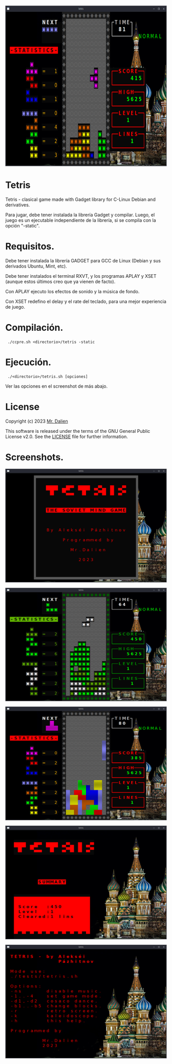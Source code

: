 <!-- ![Tetris Game Linux Console](dataTetris/Tetris_02.png) -->
<p align="center">
  <a href="https://github.com/DanielStuardo/Tetris">
    <img src="https://raw.githubusercontent.com/DanielStuardo/Tetris/main/dataTetris/Tetris_02.png" alt="LOGO" height=500px></a>
</p>

# Tetris
Tetris - clasical game made with Gadget library for C-Linux Debian and derivatives.

Para jugar, debe tener instalada la librería Gadget y compilar. Luego, el juego es un ejecutable independiente de la librería, si se compila con la opción "-static".

# Requisitos.

Debe tener instalada la librería GADGET para GCC de Linux (Debian y sus derivados Ubuntu, Mint, etc).

Debe tener instalados el terminal RXVT, y los programas APLAY y XSET (aunque estos últimos creo que ya vienen de facto).

Con APLAY ejecuto los efectos de sonido y la música de fondo.

Con XSET redefino el delay y el rate del teclado, para una mejor experiencia de juego.

# Compilación.

     ./ccpre.sh <directorio>/tetris -static

# Ejecución.

     ./<directorio>/tetris.sh [opciones]

Ver las opciones en el screenshot de más abajo.

# License

Copyright (c) 2023 [Mr. Dalien](https://github.com/DanielStuardo)

This software is released under the terms of the GNU General Public License v2.0. See the [LICENSE](https://github.com/DanielStuardo/Tetris/tree/main/LICENSE) file for further information.

# Screenshots.

![Tetris Game Linux Console](dataTetris/Tetris_01.png)

![Tetris Game Linux Console](dataTetris/Tetris_03.png)

![Tetris Game Linux Console](dataTetris/Tetris_04.png)

![Tetris Game Linux Console](dataTetris/Tetris_05.png)

![Tetris Game Linux Console](dataTetris/Tetris_06.png)
